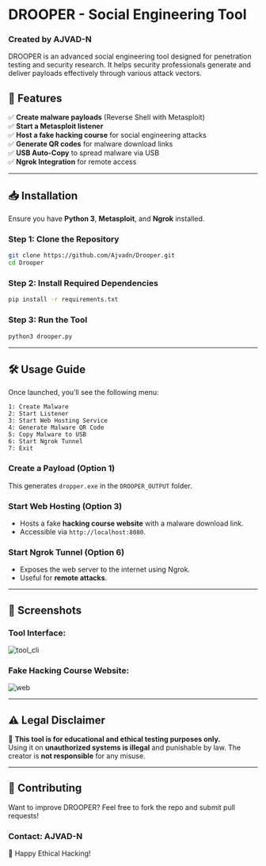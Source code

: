 # DROOPER - Social Engineering Tool
### Created by AJVAD-N

DROOPER is an advanced social engineering tool designed for penetration testing and security research. It helps security professionals generate and deliver payloads effectively through various attack vectors.

## 🚀 Features
✅ **Create malware payloads** (Reverse Shell with Metasploit)  
✅ **Start a Metasploit listener**  
✅ **Host a fake hacking course** for social engineering attacks  
✅ **Generate QR codes** for malware download links  
✅ **USB Auto-Copy** to spread malware via USB  
✅ **Ngrok Integration** for remote access  

---
## 📥 Installation
Ensure you have **Python 3**, **Metasploit**, and **Ngrok** installed.

### **Step 1: Clone the Repository**
```bash
git clone https://github.com/Ajvadn/Drooper.git
cd Drooper
```

### **Step 2: Install Required Dependencies**
```bash
pip install -r requirements.txt
```

### **Step 3: Run the Tool**
```bash
python3 drooper.py
```

---
## 🛠 Usage Guide
Once launched, you’ll see the following menu:
```
1: Create Malware
2: Start Listener
3: Start Web Hosting Service
4: Generate Malware QR Code
5: Copy Malware to USB
6: Start Ngrok Tunnel
7: Exit
```

### **Create a Payload (Option 1)**
This generates `dropper.exe` in the `DROOPER_OUTPUT` folder.

### **Start Web Hosting (Option 3)**
- Hosts a fake **hacking course website** with a malware download link.
- Accessible via `http://localhost:8080`.

### **Start Ngrok Tunnel (Option 6)**
- Exposes the web server to the internet using Ngrok.
- Useful for **remote attacks**.

---
## 📸 Screenshots
### **Tool Interface:**
![tool_cli](https://github.com/user-attachments/assets/67d62f27-268d-4362-9d8d-e6ae341e9f2d)

### **Fake Hacking Course Website:**
![web](https://github.com/user-attachments/assets/1e08c16b-d1e6-4f61-824f-05bfa5ae6f80)


---
## ⚠️ Legal Disclaimer
🚨 **This tool is for educational and ethical testing purposes only.**  
Using it on **unauthorized systems is illegal** and punishable by law. The creator is **not responsible** for any misuse.

---
## 📢 Contributing
Want to improve DROOPER? Feel free to fork the repo and submit pull requests!

### **Contact:** AJVAD-N

🚀 Happy Ethical Hacking!

